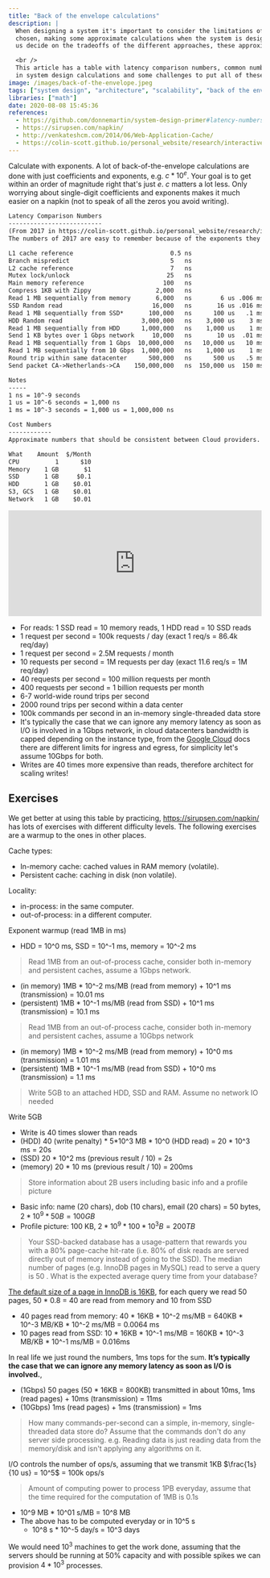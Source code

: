 ```yaml
---
title: "Back of the envelope calculations"
description: |
  When designing a system it's important to consider the limitations of the technologies
  chosen, making some approximate calculations when the system is designed help
  us decide on the tradeoffs of the different approaches, these approximations include

  <br />
  This article has a table with latency comparison numbers, common numbers used
  in system design calculations and some challenges to put all of these info into practice.
image: /images/back-of-the-envelope.jpeg
tags: ["system design", "architecture", "scalability", "back of the envelope"]
libraries: ["math"]
date: 2020-08-08 15:45:36
references:
  - https://github.com/donnemartin/system-design-primer#latency-numbers-every-programmer-should-know
  - https://sirupsen.com/napkin/
  - http://venkateshcm.com/2014/06/Web-Application-Cache/
  - https://colin-scott.github.io/personal_website/research/interactive_latency.html
---
```


Calculate with exponents. A lot of back-of-the-envelope calculations are done with just coefficients and exponents, e.g. $c * 10^e$.
Your goal is to get within an order of magnitude right that's just $e$. $c$ matters a lot less.
Only worrying about single-digit coefficients and exponents makes it much easier on a napkin (not to speak of all the zeros you avoid writing).

```markdown
Latency Comparison Numbers
--------------------------
(From 2017 in https://colin-scott.github.io/personal_website/research/interactive_latency.html)
The numbers of 2017 are easy to remember because of the exponents they use, look at "Read 1MB from X"

L1 cache reference                           0.5 ns
Branch mispredict                            5   ns
L2 cache reference                           7   ns                      14x L1 cache
Mutex lock/unlock                           25   ns
Main memory reference                      100   ns                      20x L2 cache, 200x L1 cache
Compress 1KB with Zippy                  2,000   ns
Read 1 MB sequentially from memory       6,000   ns        6 us .006 ms  10^-2 ms
SSD Random read                         16,000   ns       16 us .016 ms
Read 1 MB sequentially from SSD*       100,000   ns      100 us   .1 ms  10^-1 ms
HDD Random read                      3,000,000   ns    3,000 us    3 ms
Read 1 MB sequentially from HDD      1,000,000   ns    1,000 us    1 ms  10^0  ms
Send 1 KB bytes over 1 Gbps network     10,000   ns       10 us  .01 ms
Read 1 MB sequentially from 1 Gbps  10,000,000   ns   10,000 us   10 ms  10^+1 ms
Read 1 MB sequentially from 10 Gbps  1,000,000   ns    1,000 us    1 ms  10^0 ms
Round trip within same datacenter      500,000   ns      500 us   .5 ms
Send packet CA->Netherlands->CA    150,000,000   ns  150,000 us  150 ms

Notes
-----
1 ns = 10^-9 seconds
1 us = 10^-6 seconds = 1,000 ns
1 ms = 10^-3 seconds = 1,000 us = 1,000,000 ns

Cost Numbers
------------
Approximate numbers that should be consistent between Cloud providers.

What    Amount  $/Month
CPU          1      $10
Memory    1 GB       $1
SSD       1 GB     $0.1
HDD       1 GB    $0.01
S3, GCS   1 GB    $0.01
Network   1 GB    $0.01
```

<iframe src="https://instacalc.com/53733/embed" width="100%" height="210" frameborder="0"></iframe>

- For reads: 1 SSD read = 10 memory reads, 1 HDD read = 10 SSD reads
- 1 request per second = 100k requests / day (exact 1 req/s = 86.4k req/day)
- 1 request per second = 2.5M requests / month
- 10 requests per second = 1M requests per day (exact 11.6 req/s = 1M req/day)
- 40 requests per second = 100 million requests per month
- 400 requests per second = 1 billion requests per month
- 6-7 world-wide round trips per second
- 2000 round trips per second within a data center
- 100k commands per second in an in-memory single-threaded data store
- It's typically the case that we can ignore any memory latency as soon as I/O is involved in a 1Gbps network,
  in cloud datacenters bandwidth is capped depending on the instance type, from the
  [Google Cloud](https://cloud.google.com/compute/docs/network-bandwidth) docs there are different
  limits for ingress and egress, for simplicity let's assume 10Gbps for both.
- Writes are 40 times more expensive than reads, therefore architect for scaling writes!

## Exercises

We get better at using this table by practicing, https://sirupsen.com/napkin/ has lots of exercises with
different difficulty levels. The following exercises are a warmup to the ones in other places.

Cache types:

- In-memory cache: cached values in RAM memory (volatile).
- Persistent cache: caching in disk (non volatile).

Locality:

- in-process: in the same computer.
- out-of-process: in a different computer.

Exponent warmup (read 1MB in ms)
- HDD = 10^0 ms, SSD = 10^-1 ms, memory = 10^-2 ms

> Read 1MB from an out-of-process cache, consider both in-memory and persistent caches, assume a 1Gbps network.

- (in memory)  1MB * 10^-2 ms/MB (read from memory) + 10^1 ms (transmission) = 10.01 ms
- (persistent) 1MB * 10^-1 ms/MB (read from SSD) + 10^1 ms (transmission) = 10.1 ms

> Read 1MB from an out-of-process cache, consider both in-memory and persistent caches, assume a 10Gbps network

- (in memory)  1MB * 10^-2 ms/MB (read from memory) + 10^0 ms (transmission) = 1.01 ms
- (persistent) 1MB * 10^-1 ms/MB (read from SSD) + 10^0 ms (transmission) = 1.1 ms

> Write 5GB to an attached HDD, SSD and RAM. Assume no network IO needed

Write 5GB
  - Write is 40 times slower than reads
  - (HDD) 40 (write penalty) * 5*10^3 MB * 10^0 (HDD read) = 20 * 10^3 ms = 20s
  - (SSD) 20 * 10^2 ms (previous result / 10) = 2s
  - (memory) 20 * 10 ms (previous result / 10) = 200ms

> Store information about 2B users including basic info and a profile picture

- Basic info: name (20 chars), dob (10 chars), email (20 chars) = 50 bytes, $2 * 10^9 * 50 B = 100 GB$
- Profile picture: 100 KB, $2 * 10^9 * 100 * 10^3 B = 200 TB$

> Your SSD-backed database has a usage-pattern that rewards you with a 80% page-cache hit-rate
 (i.e. 80% of disk reads are served directly out of memory instead of going to the SSD).
 The median number of pages (e.g. InnoDB pages in MySQL) read to serve a query is 50 .
 What is the expected average query time from your database?

[The default size of a page in InnoDB is 16KB](https://www.percona.com/blog/2006/06/04/innodb-page-size/),
for each query we read 50 pages, 50 * 0.8 = 40 are read from memory and 10 from SSD

- 40 pages read from memory: 40 * 16KB * 10^-2 ms/MB = 640KB * 10^-3 MB/KB * 10^-2 ms/MB = 0.0064 ms
- 10 pages read from SSD: 10 * 16KB * 10^-1 ms/MB = 160KB * 10^-3 MB/KB * 10^-1 ms/MB = 0.016ms

In real life we just round the numbers, 1ms tops for the sum. **It’s typically the case that we can ignore any memory latency as soon as I/O is involved.**,

- (1Gbps) 50 pages (50 * 16KB = 800KB) transmitted in about 10ms, 1ms (read pages) + 10ms (transmission) = 11ms
- (10Gbps) 1ms (read pages) + 1ms (transmission) = 1ms

> How many commands-per-second can a simple, in-memory, single-threaded data store do?
> Assume that the commands don't do any server side processing. e.g. Reading data is just
> reading data from the memory/disk and isn't applying any algorithms on it.

I/O controls the number of ops/s, assuming that we transmit 1KB $\frac{1s}{10 us} = 10^5$ = 100k ops/s

> Amount of computing power to process 1PB everyday, assume that the time required for the computation of 1MB is 0.1s

- 10^9 MB * 10^01 s/MB = 10^8 MB
- The above has to be computed everyday or in 10^5 s
  - 10^8 s * 10^-5 day/s = 10^3 days

We would need $10^3$ machines to get the work done, assuming that the servers should be running at
50% capacity and with possible spikes we can provision $4 * 10^3$ processes.

